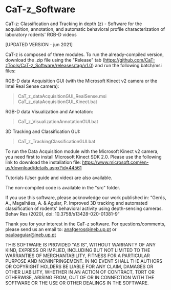 # CaT-z_Software
CaT-z: Classification and Tracking in depth (z) - Software for the acquisition, annotation, and automatic behavioral profile characterization of laboratory rodents' RGB-D videos

[UPDATED VERSION - jun 2021]

CaT-z is composed of three modules. 
To run the already-compiled version, download the .zip file using the "Release" tab (https://github.com/CaT-zTools/CaT-z_Software/releases/tag/v1.0) and run the following batch/msi files:

RGB-D data Acquisition GUI (with the Microsoft Kinect v2 camera or the Intel Real Sense camera):
> CaT_z_dataAcquisitionGUI_RealSense.msi 
> CaT_z_dataAcquisitionGUI_Kinect.bat 

RGB-D data Visualization and Annotation:
> CaT_z_VisualizationAnnotationGUI.bat

3D Tracking and Classification GUI:
> CaT_z_TrackingClassificationGUI.bat

To run the Data Acquisition module with the Microsoft Kinect v2 camera, you need first to install Microsoft Kinect SDK 2.0. Please use the following link to download the installation file:
https://www.microsoft.com/en-us/download/details.aspx?id=44561

Tutorials (User guide and video) are also available.

The non-compiled code is available in the "src" folder.

If you use this software, please acknowledge our work published in: 
“Gerós, A., Magalhães, A. &  Aguiar, P. Improved 3D tracking and automated classification of rodents' behavioral activity using depth-sensing cameras. Behav Res (2020), doi: 10.3758/s13428-020-01381-9”

Thank you for your interest in the CaT-z software.
For questions/comments, please send us an email to:
anafgeros@ineb.up.pt or pauloaguiar@ineb.up.pt

THIS SOFTWARE IS PROVIDED "AS IS", WITHOUT WARRANTY OF ANY KIND, EXPRESS OR IMPLIED, INCLUDING BUT NOT LIMITED TO THE WARRANTIES OF MERCHANTABILITY, FITNESS FOR A PARTICULAR PURPOSE AND NONINFRINGEMENT. IN NO EVENT SHALL THE AUTHORS OR COPYRIGHT HOLDERS BE LIABLE FOR ANY CLAIM, DAMAGES OR OTHER LIABILITY, WHETHER IN AN ACTION OF CONTRACT, TORT OR OTHERWISE, ARISING FROM, OUT OF OR IN CONNECTION WITH THE SOFTWARE OR THE USE OR OTHER DEALINGS IN THE SOFTWARE.
